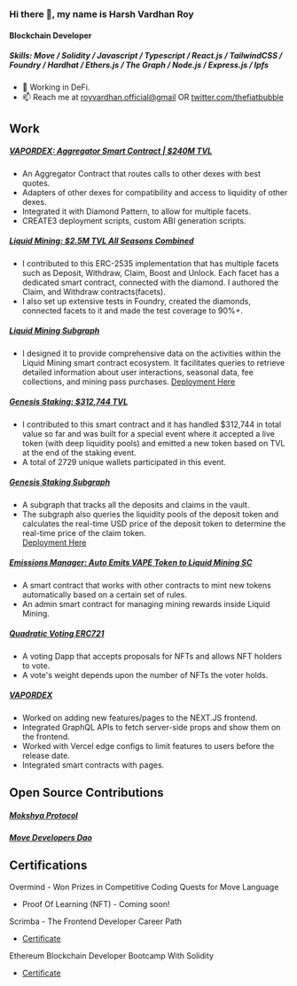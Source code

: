 ### Hi there 👋, my name is Harsh Vardhan Roy
#### Blockchain Developer

##### Skills: Move / Solidity / Javascript / Typescript / React.js / TailwindCSS / Foundry / Hardhat / Ethers.js / The Graph / Node.js / Express.js / Ipfs

- 🔭 Working in DeFi.   
- 📫 Reach me at [royvardhan.official@gmail](mailto:royvardhan.official@gmail.com) OR [twitter.com/thefiatbubble](https://twitter.com/thefiatbubble)

## Work

##### [VAPORDEX: Aggregator Smart Contract | $240M TVL](https://app.vapordex.io/swap)
 - An Aggregator Contract that routes calls to other dexes with best quotes.
 - Adapters of other dexes for compatibility and access to liquidity of other dexes. 
 - Integrated it with Diamond Pattern, to allow for multiple facets.
 - CREATE3 deployment scripts, custom ABI generation scripts.

##### [Liquid Mining: $2.5M TVL All Seasons Combined](https://github.com/VaporFi/liquid-mining)
* I contributed to this ERC-2535 implementation that has multiple facets such as Deposit, Withdraw, Claim, Boost and Unlock. Each facet has a dedicated smart contract, connected with the diamond. I authored the Claim, and Withdraw contracts(facets).
* I also set up extensive tests in Foundry, created the diamonds, connected facets to it and made the test coverage to 90%+.

##### [Liquid Mining Subgraph](https://thegraph.com/hosted-service/subgraph/vaporfi/liquid-mining)
* I designed it to provide comprehensive data on the activities within the Liquid Mining smart contract ecosystem. It facilitates queries to retrieve detailed information about user interactions, seasonal data, fee collections, and mining pass purchases.
[Deployment Here](https://thegraph.com/hosted-service/subgraph/vaporfi/liquid-mining)


##### [Genesis Staking: $312,744 TVL](https://snowtrace.io/address/0xd21fe537c97054f40890f012955a536d80d1bf00)
- I contributed to this smart contract and it has handled $312,744 in total value so far and was built for a special event where it accepted a live token (with deep liquidity pools) and emitted a new token based on TVL at the end of the staking event.
- A total of 2729 unique wallets participated in this event.

##### [Genesis Staking Subgraph](https://github.com/royvardhan/genesis-staking-subgraph)
- A subgraph that tracks all the deposits and claims in the vault.
- The subgraph also queries the liquidity pools of the deposit token and calculates the real-time USD price of the deposit token to determine the real-time price of the claim token.  
[Deployment Here](https://thegraph.com/hosted-service/subgraph/royvardhan/genesisv4)

##### [Emissions Manager: Auto Emits VAPE Token to Liquid Mining SC](https://snowtrace.io/address/0x9f0EDB45c2DC0f56bA7C48368c26426f366Bb788)
- A smart contract that works with other contracts to mint new tokens automatically based
on a certain set of rules.
- An admin smart contract for managing mining rewards inside Liquid Mining.


##### [Quadratic Voting ERC721](https://github.com/royvardhan/quadraticVotingERC721/blob/main/contracts/QuadraticVotingERC721.sol)
 - A voting Dapp that accepts proposals for NFTs and allows NFT holders to vote.
 - A vote's weight depends upon the number of NFTs the voter holds.

##### [VAPORDEX](https://app.vapordex.io/swap)
 - Worked on adding new features/pages to the NEXT.JS frontend. 
 - Integrated GraphQL APIs to fetch server-side props and show them on the frontend.
 - Worked with Vercel edge configs to limit features to users before the release date.
 - Integrated smart contracts with pages.

## Open Source Contributions

##### [Mokshya Protocol](https://github.com/mokshyaprotocol/aptos-token-vesting/pull/4)
##### [Move Developers Dao](https://github.com/movedevelopersdao/Aptos-Move-by-Example/pull/1)

## Certifications

Overmind - Won Prizes in Competitive Coding Quests for Move Language
 - Proof Of Learning (NFT) - Coming soon!

Scrimba - The Frontend Developer Career Path
- [Certificate](https://scrimba.com/certificate/uB4V7YA2/gfrontend)

Ethereum Blockchain Developer Bootcamp With Solidity
- [Certificate](https://www.udemy.com/certificate/UC-86df1665-6e81-4b04-9f6d-878b0bf0aa11/)
